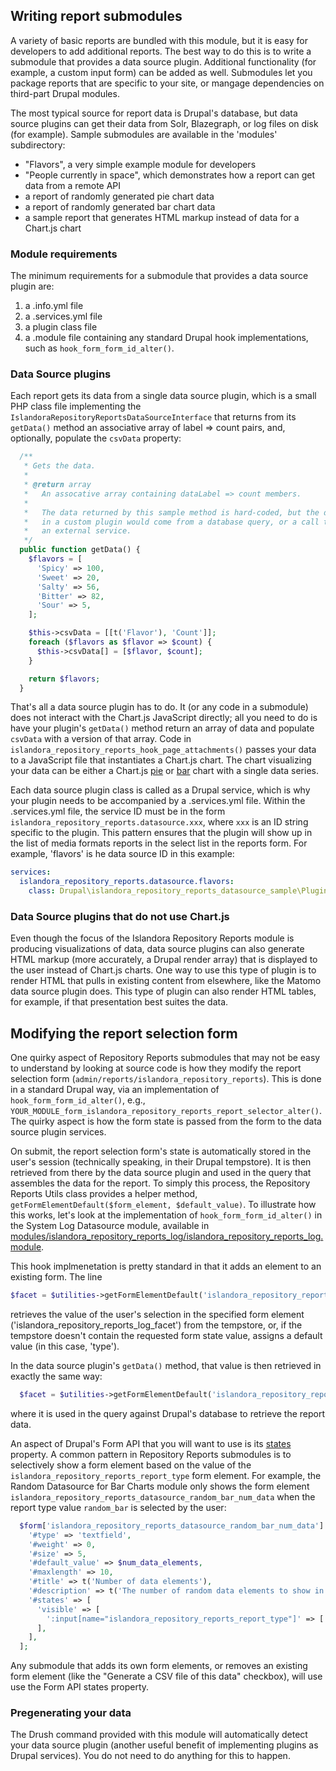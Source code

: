 ## Writing report submodules

A variety of basic reports are bundled with this module, but it is easy for developers to add additional reports. The best way to do this is to write a submodule that provides a data source plugin. Additional functionality (for example, a custom input form) can be added as well. Submodules let you package reports that are specific to your site, or mangage dependencies on third-part Drupal modules.

The most typical source for report data is Drupal's database, but data source plugins can get their data from Solr, Blazegraph, or log files on disk (for example). Sample submodules are available in the 'modules' subdirectory:

* "Flavors", a very simple example module for developers
* "People currently in space", which demonstrates how a report can get data from a remote API
* a report of randomly generated pie chart data
* a report of randomly generated bar chart data
* a sample report that generates HTML markup instead of data for a Chart.js chart

### Module requirements

The minimum requirements for a submodule that provides a data source plugin are:

1. a .info.yml file
1. a .services.yml file
1. a plugin class file
1. a .module file containing any standard Drupal hook implementations, such as `hook_form_form_id_alter()`.

### Data Source plugins

Each report gets its data from a single data source plugin, which is a small PHP class file implementing the `IslandoraRepositoryReportsDataSourceInterface` that returns from its `getData()` method an associative array of label => count pairs, and, optionally, populate the `csvData` property:

```php
  /**
   * Gets the data.
   *
   * @return array
   *   An assocative array containing dataLabel => count members.
   *
   *   The data returned by this sample method is hard-coded, but the data
   *   in a custom plugin would come from a database query, or a call to
   *   an external service.
   */
  public function getData() {
    $flavors = [
      'Spicy' => 100,
      'Sweet' => 20,
      'Salty' => 56,
      'Bitter' => 82,
      'Sour' => 5,
    ];

    $this->csvData = [[t('Flavor'), 'Count']];
    foreach ($flavors as $flavor => $count) {
      $this->csvData[] = [$flavor, $count];
    }

    return $flavors;
  }
```

That's all a data source plugin has to do. It (or any code in a submodule) does not interact with the Chart.js JavaScript directly; all you need to do is have your plugin's `getData()` method return an array of data and populate `csvData` with a version of that array. Code in `islandora_repository_reports_hook_page_attachments()` passes your data to a JavaScript file that instantiates a Chart.js chart. The chart visualizing your data can be either a Chart.js [pie](https://www.chartjs.org/samples/latest/charts/pie.html) or [bar](https://www.chartjs.org/samples/latest/charts/bar/vertical.html) chart with a single data series.

Each data source plugin class is called as a Drupal service, which is why your plugin needs to be accompanied by a .services.yml file. Within the .services.yml file, the service ID must be in the form `islandora_repository_reports.datasource.xxx`, where `xxx` is an ID string specific to the plugin. This pattern ensures that the plugin will show up in the list of media formats reports in the select list in the reports form. For example, 'flavors' is he data source ID in this example:

```yaml
services:
  islandora_repository_reports.datasource.flavors:
    class: Drupal\islandora_repository_reports_datasource_sample\Plugin\DataSource\Flavors
```

### Data Source plugins that do not use Chart.js

Even though the focus of the Islandora Repository Reports module is producing visualizations of data, data source plugins can also generate HTML markup (more accurately, a Drupal render array) that is displayed to the user instead of Chart.js charts. One way to use this type of plugin is to render HTML that pulls in existing content from elsewhere, like the Matomo data source plugin does. This type of plugin can also render HTML tables, for example, if that presentation best suites the data.

## Modifying the report selection form

One quirky aspect of Repository Reports submodules that may not be easy to understand by looking at source code is how they modify the report selection form (`admin/reports/islandora_repository_reports`). This is done in a standard Drupal way, via an implementation of `hook_form_form_id_alter()`, e.g., `YOUR_MODULE_form_islandora_repository_reports_report_selector_alter()`. The quirky aspect is how the form state is passed from the form to the data source plugin services.

On submit, the report selection form's state is automatically stored in the user's session (technically speaking, in their Drupal tempstore). It is then retrieved from there by the data source plugin and used in the query that assembles the data for the report. To simply this process, the Repository Reports Utils class provides a helper method, `getFormElementDefault($form_element, $default_value)`. To illustrate how this works, let's look at the implementation of `hook_form_form_id_alter()` in the System Log Datasource module, available in [modules/islandora_repository_reports_log/islandora_repository_reports_log.module](../modules/islandora_repository_reports_log/islandora_repository_reports_log.module).

This hook implmenetation is pretty standard in that it adds an element to an existing form. The line

```php
$facet = $utilities->getFormElementDefault('islandora_repository_reports_log_facet', 'type');
```

retrieves the value of the user's selection in the specified form element ('islandora_repository_reports_log_facet') from the tempstore, or, if the tempstore doesn't contain the requested form state value, assigns a default value (in this case, 'type').

In the data source plugin's `getData()` method, that value is then retrieved in exactly the same way:

```php
  $facet = $utilities->getFormElementDefault('islandora_repository_reports_log_facet', 'type');
```

where it is used in the query against Drupal's database to retrieve the report data.

An aspect of Drupal's Form API that you will want to use is its [states](https://www.drupal.org/docs/8/api/form-api/conditional-form-fields) property. A common pattern in Repository Reports submodules is to selectively show a form element based on the value of the `islandora_repository_reports_report_type` form element. For example, the Random Datasource for Bar Charts module only shows the form element `islandora_repository_reports_datasource_random_bar_num_data` when the report type value `random_bar` is selected by the user:

```php
  $form['islandora_repository_reports_datasource_random_bar_num_data'] = [
    '#type' => 'textfield',
    '#weight' => 0,
    '#size' => 5,
    '#default_value' => $num_data_elements,
    '#maxlength' => 10,
    '#title' => t('Number of data elements'),
    '#description' => t('The number of random data elements to show in this chart.'),
    '#states' => [
      'visible' => [
        ':input[name="islandora_repository_reports_report_type"]' => ['value' => 'random_bar'],
      ],
    ],
  ];
``` 

Any submodule that adds its own form elements, or removes an existing form element (like the "Generate a CSV file of this data" checkbox), will use use the Form API states property.

### Pregenerating your data

The Drush command provided with this module will automatically detect your data source plugin (another useful benefit of implementing plugins as Drupal services). You do not need to do anything for this to happen.
